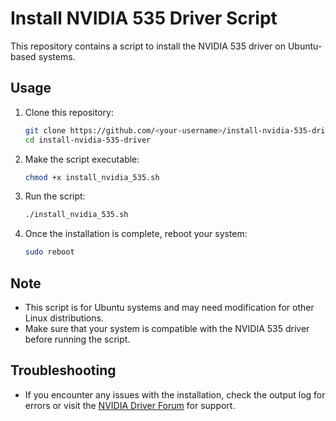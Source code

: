# Install NVIDIA 535 Driver Script

This repository contains a script to install the NVIDIA 535 driver on Ubuntu-based systems.

## Usage

1. Clone this repository:

    ```bash
    git clone https://github.com/<your-username>/install-nvidia-535-driver.git
    cd install-nvidia-535-driver
    ```

2. Make the script executable:

    ```bash
    chmod +x install_nvidia_535.sh
    ```

3. Run the script:

    ```bash
    ./install_nvidia_535.sh
    ```

4. Once the installation is complete, reboot your system:

    ```bash
    sudo reboot
    ```

## Note

- This script is for Ubuntu systems and may need modification for other Linux distributions.
- Make sure that your system is compatible with the NVIDIA 535 driver before running the script.

## Troubleshooting

- If you encounter any issues with the installation, check the output log for errors or visit the [NVIDIA Driver Forum](https://forums.developer.nvidia.com/) for support.
